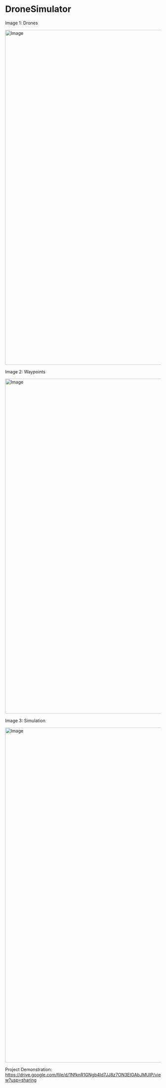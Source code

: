 # DroneSimulator
Image 1: Drones

<img width="1079" alt="Image" src="https://github.com/user-attachments/assets/195eed4d-2eea-46dc-bf53-e9d931a0a18c" />

Image 2: Waypoints

<img width="1079" alt="Image" src="https://github.com/user-attachments/assets/ad441c20-a743-49c5-8d8f-99c5d5c14f2b" />

Image 3: Simulation

<img width="1079" alt="Image" src="https://github.com/user-attachments/assets/696265b5-c72b-433a-b8b6-712f336dbeb7" />

Project Demonstration:
https://drive.google.com/file/d/1NfknR1GNgb4Id7JJ8z7ON3EIGAbJMUIP/view?usp=sharing
